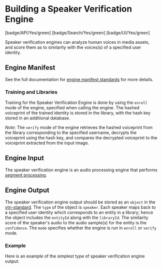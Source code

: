 # Building a Speaker Verification Engine

[badge/API/Yes/green]
[badge/Search/Yes/green]
[badge/UI/Yes/green]

Speaker verification engines can analyze human voices in media assets, and score them as to similarity with the voices(s) of a specified user identity.

## Engine Manifest

<!-- TODO

All speaker verification engines should specify the following parameters in their build manifest:

| Parameter | Value |
| --------- | ----- |
| `TODO` | `TODO` |
| `TODO` | `TODO` |

Here is a minimal example `manifest.json` that could apply to a speaker verification engine:
-->

<!--TODO: Define [](manifest.example.json ':include :type=code json')-->

See the full documentation for [engine manifest standards](/developer/engines/standards/engine-manifest/) for more details.

<!-- TODO ## Engine Input -->

<!-- TODO -->

### Training and Libraries

Training for the Speaker Verification Engine is done by using the `enroll` mode of the engine, specified when calling the engine. The hashed voiceprint of the trained identity is stored in the library, with the hash key stored in an additional database. 

*Note*: The `verify` mode of the engine retrieves the hashed voiceprint from the library corresponding to the specified username, decrypts the voiceprint using the hash key, and compares the decrypted voiceprint to the voiceprint extracted from the input image.

## Engine Input

The speaker verification engine is an audio processing engine that performs [segment processing](/developer/engines/processing-modes/segment-processing/).

[](../../_snippets/audio-engine-mime-type.md ':include')

## Engine Output

The speaker verification engine output should be stored as an `object` in the [vtn-standard](/developer/engines/standards/engine-output/).
The `type` of the object is `speaker`. Each speaker maps back to a specified user identity which corresponds to an entity in a library; hence the object includes the `entityId` along with the `libraryId`. The similarity score of the speaker's audio to the audio sample(s) for the entity is the `confidence`. The `mode` specifies whether the engine is run in `enroll` or `verify` mode.

### Example

Here is an example of the simplest type of speaker verification engine output:

[](vtn-standard.example.json ':include :type=code json')
